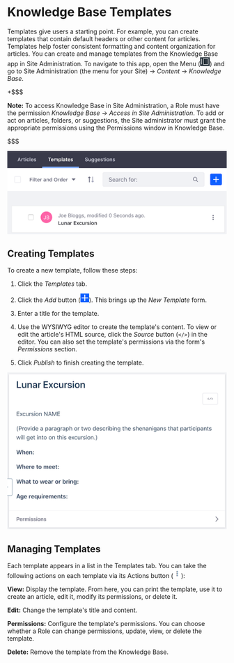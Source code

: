 # Knowledge Base Templates [](id=knowledge-base-templates)

Templates give users a starting point. For example, you can create templates
that contain default headers or other content for articles. Templates help
foster consistent formatting and content organization for articles. You can
create and manage templates from the Knowledge Base app in Site Administration. 
To navigate to this app, open the Menu
(![Menu](../../../../images/icon-menu.png)) and go to Site Administration (the
menu for your Site) &rarr; *Content* &rarr; *Knowledge Base*. 

+$$$

**Note:** To access Knowledge Base in Site Administration, a Role must have the 
permission *Knowledge Base* &rarr; *Access in Site Administration*. To add or 
act on articles, folders, or suggestions, the Site administrator must grant the 
appropriate permissions using the Permissions window in Knowledge Base. 

$$$

![Figure 1: The Knowledge Base app's Templates tab.](../../../../images/kb-admin-templates.png)

## Creating Templates [](id=creating-templates)

To create a new template, follow these steps:

1.  Click the *Templates* tab. 
 
2.  Click the *Add* button 
    (![Add](../../../../images/icon-add.png)). 
    This brings up the *New Template* form. 

3.  Enter a title for the template. 

4.  Use the WYSIWYG editor to create the template's content. To view or edit the 
    article's HTML source, click the *Source* button (`</>`) in the editor. You 
    can also set the template's permissions via the form's *Permissions* 
    section. 

5.  Click *Publish* to finish creating the template. 

![Figure 2: The New Template form.](../../../../images/kb-admin-new-template.png)

## Managing Templates [](id=managing-templates)

Each template appears in a list in the Templates tab. You can take the following 
actions on each template via its Actions button 
(![Actions](../../../../images/icon-actions.png)):

**View:** Display the template. From here, you can print the template, use 
it to create an article, edit it, modify its permissions, or delete it. 

**Edit:** Change the template's title and content. 

**Permissions:** Configure the template's permissions. You can choose 
whether a Role can change permissions, update, view, or delete the template. 

**Delete:** Remove the template from the Knowledge Base. 
